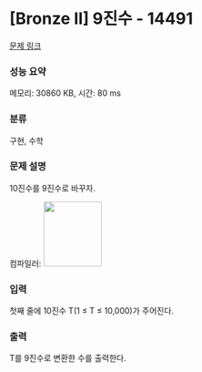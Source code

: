 # [Bronze II] 9진수 - 14491 

[문제 링크](https://www.acmicpc.net/problem/14491) 

### 성능 요약

메모리: 30860 KB, 시간: 80 ms

### 분류

구현, 수학

### 문제 설명

<p>10진수를 9진수로 바꾸자.</p>

<p>컴파일러: <img alt="" src="" style="height:114px; width:102px"></p>

### 입력 

 <p>첫째 줄에 10진수 T(1 ≤ T ≤ 10,000)가 주어진다.</p>

### 출력 

 <p>T를 9진수로 변환한 수를 출력한다.</p>

